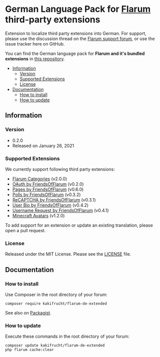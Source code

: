 # German Language Pack for [Flarum](https://flarum.org/) third-party extensions

Extension to localize third party extensions into German. For support, please use the discussion thread on the [Flarum support forum](https://discuss.flarum.org/d/2648-german-language-pack), or use the issue tracker here on GitHub.

You can find the German language pack for **Flarum and it's bundled extensions** in [this repository](https://github.com/Kakifrucht/flarum-de).

- [Information](#information)
  - [Version](#version)
  - [Supported Extensions](#compatibility)
  - [License](#license)
- [Documentation](#documentation)
  - [How to install](#how-to-install)
  - [How to update](#how-to-update)

## Information

### Version

- 0.2.0
- Released on January 26, 2021

### Supported Extensions

We currently support following third party extensions:

- [Flarum Categories](https://github.com/askvortsov1/flarum-categories) (v2.0.0)
- [OAuth by FriendsOfFlarum](https://github.com/FriendsOfFlarum/oauth) (v0.2.0)
- [Pages by FriendsOfFlarum](https://github.com/FriendsOfFlarum/pages) (v0.6.0)
- [Polls by FriendsOfFlarum](https://github.com/FriendsOfFlarum/polls) (v0.3.2)
- [ReCAPTCHA by FriendsOfFlarum](https://github.com/FriendsOfFlarum/recaptcha) (v0.3.1)
- [User Bio by FriendsOfFlarum](https://github.com/FriendsOfFlarum/user-bio) (v0.4.2)
- [Username Request by FriendsOfFlarum](https://github.com/FriendsOfFlarum/username-request) (v0.4.1)
- [Minecraft Avatars](https://github.com/Nearata/flarum-ext-minecraft-avatars) (v1.2.0)

To add support for an extension or update an existing translation, please open a pull request.

### License

Released under the MIT License. Please see the [LICENSE](LICENSE) file.

## Documentation

### How to install

Use Composer in the root directory of your forum:

```text
composer require kakifrucht/flarum-de-extended
```

See also on [Packagist](https://packagist.org/packages/kakifrucht/flarum-de-extended).

### How to update

Execute these commands in the root directory of your forum:

```text
composer update kakifrucht/flarum-de-extended
php flarum cache:clear
```
